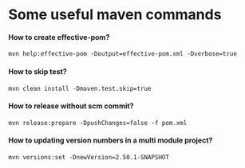 # Some useful maven commands

#### How to create effective-pom?

```
mvn help:effective-pom -Doutput=effective-pom.xml -Dverbose=true
```

#### How to skip test?

```
mvn clean install -Dmaven.test.skip=true
```

#### How to release without scm commit?

```
mvn release:prepare -DpushChanges=false -f pom.xml
```

#### How to updating version numbers in a multi module project?

```
mvn versions:set -DnewVersion=2.50.1-SNAPSHOT
```
